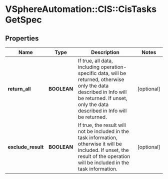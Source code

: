 # VSphereAutomation::CIS::CisTasksGetSpec

## Properties
Name | Type | Description | Notes
------------ | ------------- | ------------- | -------------
**return_all** | **BOOLEAN** | If true, all data, including operation-specific data, will be returned, otherwise only the data described in Info will be returned. If unset, only the data described in Info will be returned. | [optional] 
**exclude_result** | **BOOLEAN** | If true, the result will not be included in the task information, otherwise it will be included. If unset, the result of the operation will be included in the task information. | [optional] 


